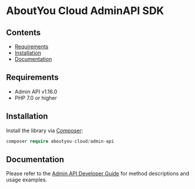 # AboutYou Cloud AdminAPI SDK

## Contents

* [Requirements](#requirements)
* [Installation](#installation)
* [Documentation](#documentation)

## Requirements

* Admin API v1.16.0
* PHP 7.0 or higher

## Installation

Install the library via [Composer](https://getcomposer.org/):

```php
composer require aboutyou-cloud/admin-api
```

## Documentation

Please refer to the [Admin API Developer Guide](https://scayle.dev/en/dev/admin-api/introduction) for method descriptions and usage examples.
